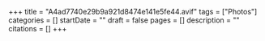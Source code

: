 +++
title = "A4ad7740e29b9a921d8474e141e5fe44.avif"
tags = ["Photos"]
categories = []
startDate = ""
draft = false
pages = []
description = ""
citations = []
+++
